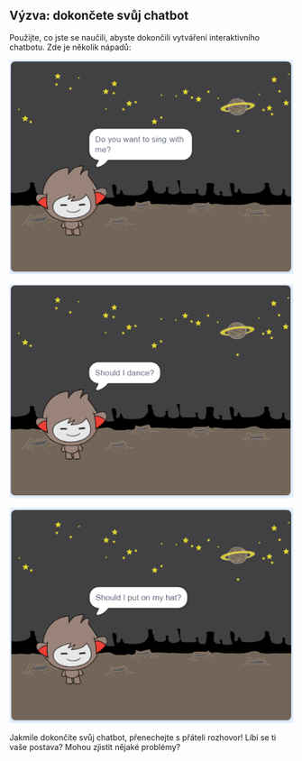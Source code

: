 ## Výzva: dokončete svůj chatbot

Použijte, co jste se naučili, abyste dokončili vytváření interaktivního chatbotu. Zde je několik nápadů:

![ChatBot nápady](images/chatbot-ideas1.png)

![ChatBot nápady](images/chatbot-ideas2.png)

![ChatBot nápady](images/chatbot-ideas3.png)

Jakmile dokončíte svůj chatbot, přenechejte s přáteli rozhovor! Líbí se ti vaše postava? Mohou zjistit nějaké problémy?